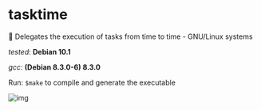 # tasktime
🐧 Delegates the execution of tasks from time to time - GNU/Linux systems 

*tested*: **Debian 10.1** 

*gcc:* **(Debian 8.3.0-6) 8.3.0**

Run: ```$make``` to compile and generate the executable

![img](https://i.imgur.com/4nDzjYz.png)
